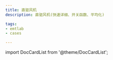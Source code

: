 ```yaml
---
title: 直驱风机
description: 直驱风机(快速详细、开关函数、平均化)

tags:
- emtlab
- cases

---
```


import DocCardList from '@theme/DocCardList';

<DocCardList />